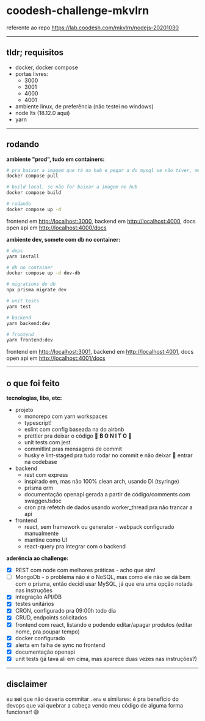 # coodesh-challenge-mkvlrn

referente ao repo <https://lab.coodesh.com/mkvlrn/nodejs-20201030>

---

## tldr; requisitos

- docker, docker compose
- portas livres:
  - 3000
  - 3001
  - 4000
  - 4001
- ambiente linux, de preferência (não testei no windows)
- node lts (18.12.0 aqui)
- yarn

---

## rodando

**ambiente "prod", tudo em containers:**

```bash
# pra baixar a imagem que tá no hub e pegar a do mysql se não tiver, melhor que buildar localmente imo
docker compose pull

# build local, se não for baixar a imagem no hub
docker compose build

# rodando
docker compose up -d
```

frontend em <http://localhost:3000>, backend em <http://localhost:4000>, docs open api em <http://localhost:4000/docs>

**ambiente dev, somete com db no container:**

```bash
# deps
yarn install

# db no container
docker compose up -d dev-db

# migrations do db
npx prisma migrate dev

# unit tests
yarn test

# backend
yarn backend:dev

# frontend
yarn frontend:dev
```

frontend em <http://localhost:3001>, backend em <http://localhost:4001>, docs open api em <http://localhost:4001/docs>

---

## o que foi feito

**tecnologias, libs, etc:**

- projeto
  - monorepo com yarn workspaces
  - typescript!
  - eslint com config baseada na do airbnb
  - prettier pra deixar o código 💄 **B O N I T O** 💄
  - unit tests com jest
  - commitlint pras mensagens de commit
  - husky e lint-staged pra tudo rodar no commit e não deixar 💩 entrar na codebase
- backend
  - rest com express
  - inspirado em, mas não 100% clean arch, usando DI (tsyringe)
  - prisma orm
  - documentação openapi gerada a partir de código/comments com swaggerJsdoc
  - cron pra refetch de dados usando worker_thread pra não trancar a api
- frontend
  - react, sem framework ou generator - webpack configurado manualmente
  - mantine como UI
  - react-query pra integrar com o backend

**aderência ao challenge:**

- [x] REST com node com melhores práticas - acho que sim!
- [ ] MongoDb - o problema não é o NoSQL, mas como ele não se dá bem com o prisma, então decidi usar MySQL, já que era uma opção notada nas instruções
- [x] integração API/DB
- [x] testes unitários
- [x] CRON, configurado pra 09:00h todo dia
- [x] CRUD, endpoints solicitados
- [x] frontend com react, listando e podendo editar/apagar produtos (editar nome, pra poupar tempo)
- [x] docker configurado
- [x] alerta em falha de sync no frontend
- [x] documentação openapi
- [x] unit tests (já tava ali em cima, mas aparece duas vezes nas instruções?)

---

## disclaimer

eu **sei** que não deveria commitar `.env` e similares: é pra benefício do devops que vai quebrar a cabeça vendo meu código de alguma forma funcionar! 😅
